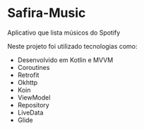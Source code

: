 # Safira-Music

Aplicativo que lista músicos do Spotify

Neste projeto foi utilizado tecnologias como:
- Desenvolvido em Kotlin e MVVM
- Coroutines
- Retrofit 
- Okhttp
- Koin
- ViewModel
- Repository
- LiveData
- Glide
